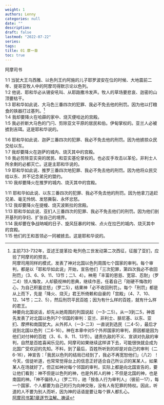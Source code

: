 ```yaml
---
weight: 1
authors: Lenny
categories: null
date: ""
description: 
draft: false
lastmod: "2022-07-22"
series:
tags: 
title: 01 摩一章
toc: true
---
```

阿摩司书

<!--more-->

1:1 当犹大王乌西雅、以色列王约阿施的儿子耶罗波安在位的时候、大地震前二年、提哥亚牧人中的阿摩司得默示论以色列。  
1:2 他说、耶和华必从锡安吼叫、从耶路撒冷发声。牧人的草场要悲哀、迦密的山顶要枯干。  
1:3 耶和华如此说、大马色三番四次的犯罪、我必不免去他的刑罚。因为他以打粮食的铁器打过基列。[^1]  
1:4 我却要降火在哈薛的家中、烧灭便哈达的宫殿。  
1:5 我必折断大马色的门闩、剪除亚文平原的居民和伯。伊甸掌权的。亚兰人必被掳到吉珥。这是耶和华说的。  

1:6 耶和华如此说、迦萨三番四次的犯罪、我必不免去他的刑罚。因为他掳掠众民交给以东。  
1:7 我却要降火在迦萨的城内、烧灭其中的宫殿。  
1:8 我必剪除亚实突的居民、和亚实基伦掌权的。也必反手攻击以革伦。非利士人所余剩的必都灭亡。这是主耶和华说的。  
1:9 耶和华如此说、推罗三番四次地犯罪、我必不免去他的刑罚。因为他将众民交给以东、并不记念弟兄的盟约。  
1:10 我却要降火在推罗的城内、烧灭其中的宫殿。  

1:11 耶和华如此说、以东三番四次的犯罪、我必不免去他的刑罚。因为他拿刀追赶兄弟、毫无怜悯、发怒撕裂、永怀忿怒。  
1:12 我却要降火在提幔、烧灭波斯拉的宫殿。  
1:13 耶和华如此说、亚扪人三番四次的犯罪、我必不免去他们的刑罚。因为他们剖开基列的孕妇、扩张自己的境界。  
1:14 我却要在争战呐喊的日子、旋风狂暴的时候、点火在拉巴的城内、烧灭其中的宫殿。  
1:15 他们的王和首领必一同被掳去。这是耶和华说的。  


[^1]: 主前733-732年，亚述王提革拉·毗列色三世发动第二次西征，征服了亚扪，应验了阿摩司的预言。  
阿摩司用同样的模式，发表了神对北国以色列周围七个国家的审判。每个审判，都是以「耶和华如此说」开始，宣告他们「三次犯罪，第四次我必不收回刑罚」（3、6、9、11、13节；二1、4）。神用「丰富的恩慈、宽容、忍耐」（罗二4）领人悔改，人却藐视神的恩典，继续作恶，任着自己「刚硬不悔改的心，为自己积蓄忿怒」（罗二5），结果神「必不收回刑罚」。每个「刑罚」都是从上而下，先是「降火、烧灭」君王所倚赖和自豪的「宫殿」（4、7、10、12、14节；二2、5），然后刑罚平民百姓；因为有什么样的百姓，就有什么样的君王。  
神要向北国说话，却先从她周围的列国说起（一3-二5）。从一3到二5，神首先发表了对北国以色列7个邻国的审判：亚兰、非利士、腓尼基、以东、亚扪、摩押和南国犹大。从外邦人（一3-二3）一直说到选民（二4-5），最后才说到北国以色列（二6-16）。神在本章中对5个外邦国家的审判，原因都是因为他们对付神的百姓（3、6、9、11、13节）。谴责仇敌的不义、宣讲对仇敌的审判，自然是百姓喜闻乐见的。阿摩司如果继续这样讲下去，可能很快就会成为北国广受欢迎的先知。不料，到了最后，百姓所听到的却是对自己的审判（二6-16），神宣告：「我民以色列的结局已经到了，我必不再宽恕他们」（八2）！  
今天，信徒听道，也常常觉得台上的信息正好适合自己所认识的某某人，如果某人在场就好了。但正如神对每个邻国的审判，实际上都是向北国宣告的，要让他们看到：神不但是以色列的神，也是外邦人的神；不但是北国的神，也是南国的神。「神不偏待人」（罗二11），祂「按各人行为审判人」（彼前一17），每一个国家、个人都要为自己的行为向神交账，没有人有犯罪的特权。因此，听道的人不要为别人而听，因为神的话语是要让每个罪人都扎心。  
[阿摩司书第1章逐节注解、祷读](https://cmcbiblereading.com/2016/10/02/%e9%98%bf%e6%91%a9%e5%8f%b8%e4%b9%a6%e7%ac%ac1%e7%ab%a0%e9%80%90%e8%8a%82%e6%b3%a8%e8%a7%a3%e3%80%81%e7%a5%b7%e8%af%bb/)